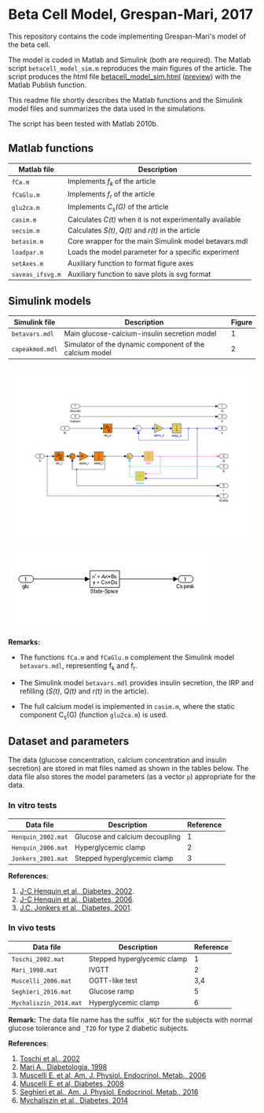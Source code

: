 # Beta Cell Model, Grespan-Mari, 2017

This repository contains the code implementing Grespan-Mari's
model of the beta cell.

The model is coded in Matlab and Simulink (both are required).
The Matlab script `betacell_model_sim.m` reproduces the main figures of
the article. The script produces the html file [betacell_model_sim.html](html/betacell_model_sim.html) 
([preview](https://htmlpreview.github.io/?https://github.com/CNR-IN-MatMod/BetaCell2017/blob/master/html/betacell_model_sim.html))
with the Matlab Publish function.

This readme file shortly describes the Matlab functions and the Simulink model files and summarizes the data used in the simulations.

The script has been tested with Matlab 2010b.



## Matlab functions

Matlab file | Description
------------|------------
`fCa.m` | Implements *f<sub>k</sub>* of the article
`fCaGlu.m` | Implements *f<sub>r</sub>* of the article
`glu2ca.m` | Implements *C<sub>s</sub>(G)* of the article
`casim.m` | Calculates *C(t)* when it is not experimentally available
`secsim.m` | Calculates *S(t)*, *Q(t)* and *r(t)* in the article
`betasim.m` | Core wrapper for the main Simulink model betavars.mdl
`loadpar.m` | Loads the model parameter for a specific experiment
`setAxes.m` | Auxiliary function to format figure axes
`saveas_ifsvg.m` | Auxiliary function to save plots is svg format


## Simulink models

Simulink file | Description | Figure
--------------|-------------|-------
`betavars.mdl` | Main glucose-calcium-insulin secretion model | 1
`capeakmod.mdl` | Simulator of the dynamic component of the calcium model | 2

![**Figure 1:** betavars.mdl](img/betavars.mdl.png)

![**Figure 2:** capeakmod.mdl](img/capeakmod.mdl.png)

**Remarks:**

* The functions `fCa.m` and `fCaGlu.m` complement the Simulink model `betavars.mdl`, representing f<sub>k</sub> and f<sub>r</sub>.

* The Simulink model `betavars.mdl` provides insulin secretion, the IRP and refilling (*S(t)*, *Q(t)* and *r(t)* in the article).

* The full calcium model is implemented in `casim.m`, where the static component C<sub>s</sub>(G) (function `glu2ca.m`) is used.


## Dataset and parameters

The data (glucose concentration, calcium concentration and insulin secretion) are stored in mat files named as shown in the tables below. The data file also stores the model parameters (as a vector `p`) appropriate for the data.

### In vitro tests


Data file | Description | Reference
----------|-------------|----------
`Henquin_2002.mat` | Glucose and calcium decoupling | 1
`Henquin_2006.mat` | Hyperglycemic clamp | 2
`Jonkers_2001.mat` | Stepped hyperglycemic clamp | 3

**References**:

1. [J-C Henquin et al., Diabetes, 2002](https://doi.org/10.2337/diabetes.51.2007.S60).
2. [J-C Henquin et al., Diabetes, 2006](https://doi.org/10.2337/diabetes.55.02.06.db05-1051).
3. [J.C. Jonkers et al., Diabetes, 2001](https://doi.org/10.2337/diabetes.50.3.540).

### In vivo tests


Data file | Description | Reference
----------|-------------|----------
`Toschi_2002.mat` | Stepped hyperglycemic clamp | 1
`Mari_1998.mat` | IVGTT | 2
`Muscelli_2006.mat` | OGTT-like test | 3,4
`Seghieri_2016.mat` | Glucose ramp | 5
`Mychaliszin_2014.mat` | Hyperglycemic clamp | 6

**Remark:** The data file name has the suffix `_NGT` for the subjects with normal glucose tolerance and `_T2D` for type 2 diabetic subjects.

**References**:

1. [Toschi et al., 2002](https://doi.org/10.2337/diabetes.51.2007.S130)
2. [Mari A., Diabetologia, 1998](https://doi.org/10.1007/s001250051027)
3. [Muscelli E. et al, Am. J. Physiol. Endocrinol. Metab., 2006](https://doi.org/10.1152/ajpendo.00571.2005)
4. [Muscelli E. et al, Diabetes, 2008](https://doi.org/10.2337/db07-1315)
5. [Seghieri et al., Am. J. Physiol. Endocrinol. Metab., 2016](https://doi.org/10.1152/ajpendo.00428.2015)
6. [Mychaliszin et al., Diabetes, 2014](https://doi.org/10.2337/db13-1951)

